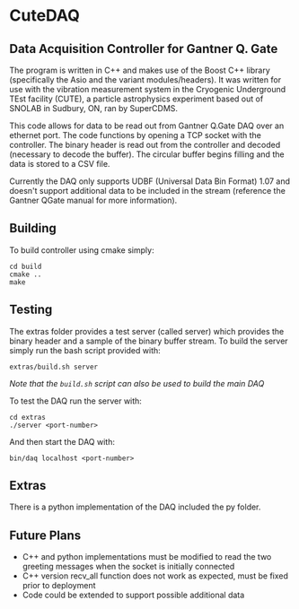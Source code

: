 # CuteDAQ
## Data Acquisition Controller for Gantner Q. Gate

The program is written in C++ and makes use of the Boost C++ library (specifically the Asio and the variant modules/headers). It was written for use with the vibration measurement system in the Cryogenic Underground TEst facility (CUTE), a particle astrophysics experiment based out of SNOLAB in Sudbury, ON, ran by SuperCDMS.

This code allows for data to be read out from Gantner Q.Gate DAQ over an ethernet port.
The code functions by opening a TCP socket with the controller.
The binary header is read out from the controller and decoded (necessary to decode the buffer).
The circular buffer begins filling and the data is stored to a CSV file.

Currently the DAQ only supports UDBF (Universal Data Bin Format) 1.07 and doesn't support additional data to be included in the stream (reference the Gantner QGate manual for more information).

## Building
To build controller using cmake simply:
```
cd build
cmake ..
make
```
## Testing
The extras folder provides a test server (called server) which provides the binary header and a sample of the binary buffer stream. To build the server simply run the bash script provided with:
```
extras/build.sh server
```
_Note that the ```build.sh``` script can also be used to build the main DAQ_

To test the DAQ run the server with:
```
cd extras
./server <port-number>
```
And then start the DAQ with:
```
bin/daq localhost <port-number>
```

## Extras
There is a python implementation of the DAQ included the py folder.

## Future Plans
* C++ and python implementations must be modified to read the two greeting messages when the socket is initially connected
* C++ version recv_all function does not work as expected, must be fixed prior to deployment 
* Code could be extended to support possible additional data

